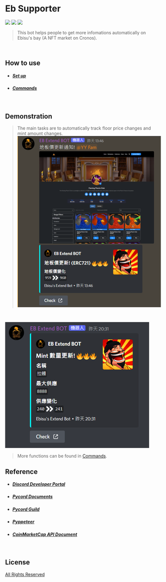 # Eb Supporter
![](https://img.shields.io/badge/build-passing-green) ![](https://img.shields.io/badge/version-2.0-blue) 
![](https://img.shields.io/badge/python-v3.8.3-blue)
> This bot helps people to get more infomations automatically on Ebisu's bay (A NFT market on Cronos).

<br />

## How to use
- ##### [Set up](doc/how-to-setup.md)
- ##### [Commands](doc/commands.md)

<br />

## Demonstration
> The main tasks are to automatically track floor price changes and mint amount changes.
![](doc/img/demo_floor_change.png)

<br />

![](doc/img/demo_mint_amount_change.png)
<br />

> More functions can be found in [Commands](doc/commands.md).

## Reference

- ##### [Discord Developer Portal](https://discord.com/developers/docs/getting-started)
- ##### [Pycord Documents](https://docs.pycord.dev/en/master/)
- ##### [Pycord Guild](https://guide.pycord.dev/introduction)
- ##### [Pyppeteer](https://github.com/pyppeteer/pyppeteer)
- ##### [CoinMarketCap API Document](https://coinmarketcap.com/api/documentation/v1/)

<br />

## License
[All Rights Reserved](https://github.com/0xmimiQ/eb_supporter/blob/main/LICENSE)

